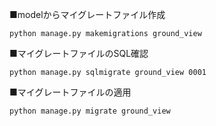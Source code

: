 ■modelからマイグレートファイル作成
```shell
python manage.py makemigrations ground_view
```


■マイグレートファイルのSQL確認
```shell
python manage.py sqlmigrate ground_view 0001
```


■マイグレートファイルの適用
```shell
python manage.py migrate ground_view
```